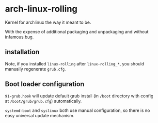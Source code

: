 arch-linux-rolling
=

Kernel for archlinux the way it meant to be.

With the expense of additional packaging and unpackaging and without [infamous bug](https://bugs.archlinux.org/task/16702).

## installation

Note, if you installed `linux-rolling` after `linux-rolling_*`, you should manually regenerate `grub.cfg`.

## Boot loader configuration

`91-grub.hook` will update default grub install (in `/boot` directory with config at `/boot/grub/grub.cfg`)
automatically.

`systemd-boot` and `syslinux` both use manual configuration, so there is no easy universal update
mechanism.
